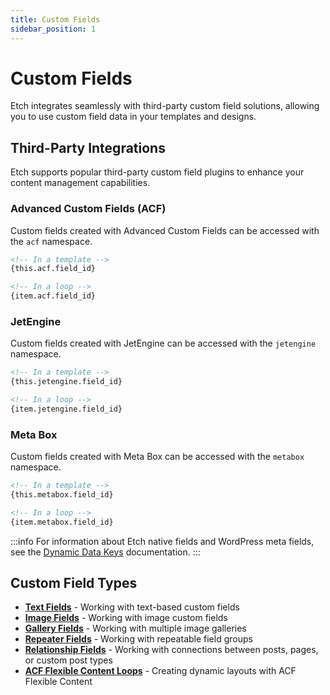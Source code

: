 ```yaml
---
title: Custom Fields
sidebar_position: 1
---
```


# Custom Fields

Etch integrates seamlessly with third-party custom field solutions, allowing you to use custom field data in your templates and designs.

## Third-Party Integrations

Etch supports popular third-party custom field plugins to enhance your content management capabilities.

### Advanced Custom Fields (ACF)

Custom fields created with Advanced Custom Fields can be accessed with the `acf` namespace.

```html
<!-- In a template -->
{this.acf.field_id}

<!-- In a loop -->
{item.acf.field_id}
```

### JetEngine

Custom fields created with JetEngine can be accessed with the `jetengine` namespace.

```html
<!-- In a template -->
{this.jetengine.field_id}

<!-- In a loop -->
{item.jetengine.field_id}
```

### Meta Box

Custom fields created with Meta Box can be accessed with the `metabox` namespace.

```html
<!-- In a template -->
{this.metabox.field_id}

<!-- In a loop -->
{item.metabox.field_id}
```

:::info 
For information about Etch native fields and WordPress meta fields, see the [Dynamic Data Keys](/dynamic-data/dynamic-data-keys) documentation.
:::

## Custom Field Types

- **[Text Fields](./text-fields.md)** - Working with text-based custom fields
- **[Image Fields](./image-fields.md)** - Working with image custom fields
- **[Gallery Fields](./gallery-fields.md)** - Working with multiple image galleries
- **[Repeater Fields](./repeater-fields.md)** - Working with repeatable field groups
- **[Relationship Fields](./relationship-fields.md)** - Working with connections between posts, pages, or custom post types
- **[ACF Flexible Content Loops](./flexible-content-fields.md)** - Creating dynamic layouts with ACF Flexible Content
